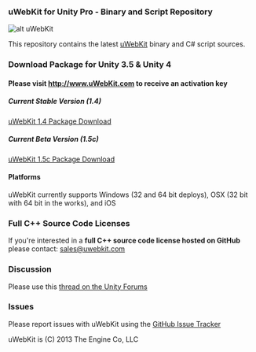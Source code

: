 ### uWebKit for Unity Pro - Binary and Script Repository

![alt uWebKit](http://uwebkit.com/wp-content/uploads/2013/01/uWebKit_OverviewSplash3.jpg)

This repository contains the latest [uWebKit](http://www.uWebKit.com) binary and C# script sources.

### Download Package for Unity 3.5 & Unity 4 

#### Please visit http://www.uWebKit.com to receive an activation key

##### Current Stable Version (1.4)

[uWebKit 1.4 Package Download](http://www.uwebkit.com/static/downloads/uwebkit/uWebKit_v14.unitypackage) 

##### Current Beta Version (1.5c)

[uWebKit 1.5c Package Download](http://www.uwebkit.com/static/downloads/uwebkit/uWebKit_v15c.unitypackage)

#### Platforms

uWebKit currently supports Windows (32 and 64 bit deploys), OSX (32 bit with 64 bit in the works), and iOS 

### Full C++ Source Code Licenses  

If you're interested in a **full C++ source code license hosted on GitHub** please contact: sales@uwebkit.com   

### Discussion

Please use this [thread on the Unity Forums](http://forum.unity3d.com/threads/193978-uWebKit-HTML-CSS-HTTPS-Javascript-integration-for-Unity-Pro)

### Issues

Please report issues with uWebKit using the [GitHub Issue Tracker](https://github.com/TheEngineCompany/uWebKitRelease/issues)

uWebKit is (C) 2013 The Engine Co, LLC
